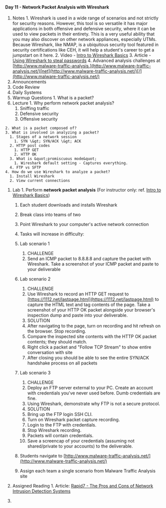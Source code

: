 #### Day 11 - Network Packet Analysis with Wireshark

  1. Notes
    1. Wireshark is used in a wide range of scenarios and not strictly for security reasons. However, this tool is so versatile it has major applications in both offensive and defensive security, where it can be used to view packets in their entirety. This is a very useful ability that you may also discover on other network appliances, especially UTMs. Because Wireshark, like NMAP, is a ubiquitous security tool featured in security certifications like CEH, it will help a student&#39;s career to get a jumpstart on it here.
    2. Video - [Intro to Wireshark Basics](https://www.youtube.com/watch?v=jvuiI1Leg6w)
    3. Article - [Using Wireshark to steal passwords](https://blog.packet-foo.com/2016/07/how-to-use-wireshark-to-steal-passwords/)
    4. Advanced analysis challenges at [http://www.malware-traffic-analysis.](http://www.malware-traffic-analysis.net/)[net](http://www.malware-traffic-analysis.net/)[/](http://www.malware-traffic-analysis.net/)
  2. Announcements
  3. Code Review
  4. Daily Systems
  5. Warmup Questions
    1. What is a packet?
  6. Lecture
    1. Why perform network packet analysis?
      1. Sniffing traffic
      1. Defensive security
      2. Offensive security

    2. What is a packet composed of?
    3. What is involved in analyzing a packet?
      1. Stages of a network session
        1. SYN \&gt; SYN/ACK \&gt; ACK
      2. HTTP post codes
        1. HTTP GET
        2. HTTP OK
      3. What is &quot;promiscuous mode&quot;
        1. Wireshark default setting - Captures everything.
      4. FTP vs SFTP
    4. How do we use Wireshark to analyze a packet?
      1. Install Wireshark
      2. View current connections

  1. Lab
    1. Perform **network packet analysis** (For instructor only: ref. [Intro to Wireshark Basics](https://www.youtube.com/watch?v=jvuiI1Leg6w))
      1. Each student downloads and installs Wireshark
      2. Break class into teams of two
      3. Point Wireshark to your computer&#39;s active network connection
      4. Tasks will increase in difficulty:
      1. Lab scenario 1
          1. CHALLENGE
          1. Send an ICMP packet to 8.8.8.8 and capture the packet with Wireshark. Take a screenshot of your ICMP packet and paste to your deliverable
      2. Lab scenario 2
          1. CHALLENGE
          1. Use Wireshark to record an HTTP GET request to [https://1112.net/lastpage.html](https://1112.net/lastpage.html) to capture the HTML text and tag contents of the page. Take a screenshot of your HTTP OK packet alongside your browser&#39;s inspection dump and paste into your deliverable.
          2. SOLUTION
          1. After navigating to the page, turn on recording and hit refresh on the browser. Stop recording.
          2. Compare the inspected site contents with the HTTP OK packet contents; they should match.
          3. Right click a packet and &quot;Follow TCP Stream&quot; to show entire conversation with site
          4. After closing you should be able to see the entire SYN/ACK handshake process on all packets
      3. Lab scenario 3
          1. CHALLENGE
          1. Deploy an FTP server external to your PC. Create an account with credentials you&#39;ve never used before. Dumb credentials are fine.
          2. Using Wireshark, demonstrate why FTP is not a secure protocol.
          2. SOLUTION
          1. Bring up the FTP login SSH CLI.
          2. Turn on Wireshark packet capture recording.
          3. Login to the FTP with credentials.
          4. Stop Wireshark recording.
          5. Packets will contain credentials.
          6. Save a screencap of your credentials (assuming not shared/private to your accounts) to the deliverable.

      1. Students navigate to [http://www.malware-traffic-analysis.net/](http://www.malware-traffic-analysis.net/)
      2. Assign each team a single scenario from Malware Traffic Analysis site
  1. Assigned Reading
    1. Article: [Rapid7 - The Pros and Cons of Network Intrusion Detection Systems](https://blog.rapid7.com/2017/01/11/the-pros-cons-of-intrusion-detection-systems/)

  1.